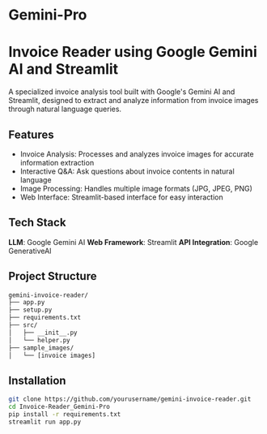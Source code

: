 # Gemini-Pro

# Invoice Reader using Google Gemini AI and Streamlit

A specialized invoice analysis tool built with Google's Gemini AI and Streamlit, designed to extract and analyze information from invoice images through natural language queries.


## Features

- Invoice Analysis: Processes and analyzes invoice images for accurate information extraction
- Interactive Q&A: Ask questions about invoice contents in natural language
- Image Processing: Handles multiple image formats (JPG, JPEG, PNG)
- Web Interface: Streamlit-based interface for easy interaction


## Tech Stack

**LLM**: Google Gemini AI
**Web Framework**: Streamlit
**API Integration**: Google GenerativeAI


## Project Structure

```bash
gemini-invoice-reader/
├── app.py
├── setup.py
├── requirements.txt
├── src/
│   ├── __init__.py
│   └── helper.py
├── sample_images/
│   └── [invoice images]
```


## Installation

```bash
git clone https://github.com/yourusername/gemini-invoice-reader.git
cd Invoice-Reader_Gemini-Pro
pip install -r requirements.txt
streamlit run app.py
```
